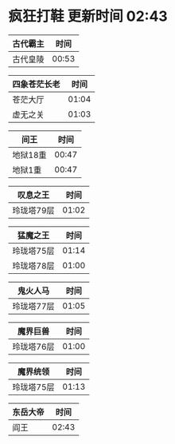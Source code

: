 # 疯狂打鞋 更新时间 02:43

| 古代霸主   | 时间    |
|--------|-------|
| 古代皇陵 | 00:53 |

| 四象苍茫长老   | 时间    |
|--------|-------|
| 苍茫大厅 | 01:04 |
| 虚无之关 | 01:03 |

| 间王   | 时间    |
|--------|-------|
| 地狱18重 | 00:47 |
| 地狱1重 | 00:47 |

| 叹息之王   | 时间    |
|--------|-------|
| 玲珑塔79层 | 01:02 |

| 猛魔之王   | 时间    |
|--------|-------|
| 玲珑塔75层 | 01:14 |
| 玲珑塔78层 | 01:00 |

| 鬼火人马   | 时间    |
|--------|-------|
| 玲珑塔77层 | 01:05 |

| 魔界巨兽   | 时间    |
|--------|-------|
| 玲珑塔76层 | 01:00 |

| 魔界统领   | 时间    |
|--------|-------|
| 玲珑塔75层 | 01:13 |

| 东岳大帝   | 时间    |
|--------|-------|
| 阎王 | 02:43 |
